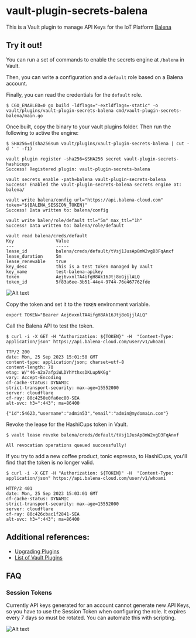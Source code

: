 # vault-plugin-secrets-balena

This is a Vault plugin to manage API Keys for the IoT Platform [Balena](https://www.balena.io/)

## Try it out!

You can run a set of commands to enable the secrets engine at `/balena` in
Vault.

Then, you can write a configuration and a `default` role based on a Balena account.

Finally, you can read the credentials for the `default` role.

```shell
$ CGO_ENABLED=0 go build -ldflags="-extldflags=-static" -o vault/plugins/vault-plugin-secrets-balena cmd/vault-plugin-secrets-balena/main.go
```

Once built, copy the binary to your vault plugins folder. Then run the following to active the engine:

```shell
$ SHA256=$(sha256sum vault/plugins/vault-plugin-secrets-balena | cut -d ' ' -f1)

vault plugin register -sha256=$SHA256 secret vault-plugin-secrets-hashicups
Success! Registered plugin: vault-plugin-secrets-balena

vault secrets enable -path=balena vault-plugin-secrets-balena
Success! Enabled the vault-plugin-secrets-balena secrets engine at: balena/

vault write balena/config url="https://api.balena-cloud.com" token="${BALENA_SESSION_TOKEN}"
Success! Data written to: balena/config

vault write balen/role/default ttl="5m" max_ttl="1h"
Success! Data written to: balena/role/default

vault read balena/creds/default
Key                Value
---                -----
lease_id           balena/creds/default/tVsj1JusAp8mW2vgD3FqAnxf
lease_duration     5m
lease_renewable    true
key_desc           this is a test token managed by Vault
key_name           test-balena-apikey
token              Aej6vxnlTA4ifgH8Ak16Jtj8oGjjlALQ
token_id           5f83a6ee-3b51-44e4-9744-76e467762fde
```

![Alt text](https://storage.googleapis.com/static_assets/scripts/balena-key-example.png)

Copy the token and set it to the `TOKEN` environment variable.

```shell
export TOKEN="Bearer Aej6vxnlTA4ifgH8Ak16Jtj8oGjjlALQ"
```

Call the Balena API to test the token.

```shell
$ curl -i -X GET -H "Authorization: ${TOKEN}" -H  "Content-Type: application/json" https://api.balena-cloud.com/user/v1/whoami

TTP/2 200 
date: Mon, 25 Sep 2023 15:01:50 GMT
content-type: application/json; charset=utf-8
content-length: 70
etag: W/"46-n2a7afpiWLDYhYthxsDKLupNKGg"
vary: Accept-Encoding
cf-cache-status: DYNAMIC
strict-transport-security: max-age=15552000
server: cloudflare
cf-ray: 80c4250e0fa6ec80-SEA
alt-svc: h3=":443"; ma=86400

{"id":54623,"username":"admin53","email":"admin@mydomain.com"}
```

Revoke the lease for the HashiCups token in Vault.

```shell
$ vault lease revoke balena/creds/default/tVsj1JusAp8mW2vgD3FqAnxf

All revocation operations queued successfully!
```

If you try to add a new coffee product, tonic espresso, to HashiCups, you'll find that the token is no longer valid.

```shell
$ curl -i -X GET -H "Authorization: ${TOKEN}" -H  "Content-Type: application/json" https://api.balena-cloud.com/user/v1/whoami

HTTP/2 401 
date: Mon, 25 Sep 2023 15:03:01 GMT
cf-cache-status: DYNAMIC
strict-transport-security: max-age=15552000
server: cloudflare
cf-ray: 80c426cbac1f2841-SEA
alt-svc: h3=":443"; ma=86400

```

## Additional references:

- [Upgrading Plugins](https://www.vaultproject.io/docs/upgrading/plugins)
- [List of Vault Plugins](https://www.vaultproject.io/docs/plugin-portal)

## FAQ

### Session Tokens

Currently API keys generated for an account cannot generate new API Keys, so you have to use the Session Token when configuring the role. It expires every 7 days so must be rotated. You can automate this with scripting.

![Alt text](https://storage.googleapis.com/static_assets/scripts/balena-key-example.png)